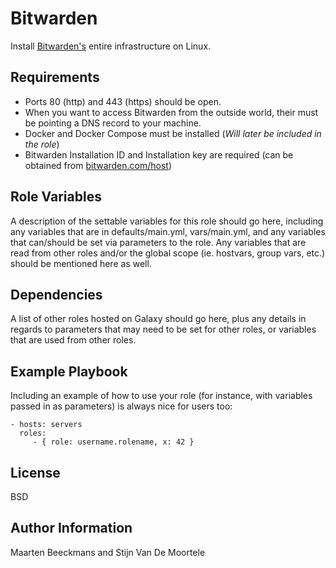Bitwarden
=========

Install [Bitwarden's](https://bitwarden.com/) entire infrastructure on Linux.

Requirements
------------

* Ports 80 (http) and 443 (https) should be open.
* When you want to access Bitwarden from the outside world, their must be pointing a DNS record to your machine.
* Docker and Docker Compose must be installed (*Will later be included in the role*)
* Bitwarden Installation ID and Installation key are required (can be obtained from [bitwarden.com/host](https://bitwarden.com/host))

Role Variables
--------------

A description of the settable variables for this role should go here, including any variables that are in defaults/main.yml, vars/main.yml, and any variables that can/should be set via parameters to the role. Any variables that are read from other roles and/or the global scope (ie. hostvars, group vars, etc.) should be mentioned here as well.

Dependencies
------------

A list of other roles hosted on Galaxy should go here, plus any details in regards to parameters that may need to be set for other roles, or variables that are used from other roles.

Example Playbook
----------------

Including an example of how to use your role (for instance, with variables passed in as parameters) is always nice for users too:

    - hosts: servers
      roles:
         - { role: username.rolename, x: 42 }

License
-------

BSD

Author Information
------------------

Maarten Beeckmans and Stijn Van De Moortele
